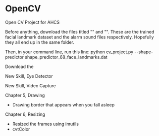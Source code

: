 # OpenCV
Open CV Project for AHCS

Before anything, download the files titled "" and "". These are the trained facial landmark dataset
and the alarm sound files respectively. Hopefully they all end up in the same folder. 

Then, in your command line, run this line: python cv_project.py \--shape-predictor shape_predictor_68_face_landmarks.dat


Download the 

New Skill, Eye Detector

New Skill, Video Capture

Chapter 5, Drawing
- Drawing border that appears when you fall asleep

Chapter 6, Resizing
- Resized the frames using imutils 
- cvtColor




